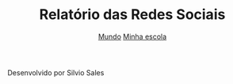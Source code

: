 <!DOCTYPE html>
<html lang="pt-br">
<head>
    <meta charset="UTF-8">
    <meta name="viewport" content="width=device-width, initial-scale=1.0">
    <title>Redes Sociais</title>
</head>
<body>
    <header>
        <h1>Relatório das Redes Sociais</h1>
        <nav>
            <a href="index.html">Mundo</a>
            <a href="#">Minha escola</a>
        </nav>
    </header>
    <main class="graficos-section">
        <section id="graficos-container" class="graficos-container">
            <!-- <p class="graficos-container__texto">
               Aqui Digite o texto produzido por sua equipe na reunião 2.
            </p> -->
        </section>
    </main>
    <footer>
        <p>Desenvolvido por Silvio Sales</p>
    </footer>
    <script type="module" src="graficos/informacoesGlobais.js"></script>
</body>
</html>


 
